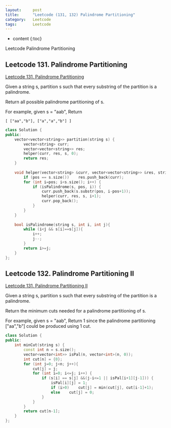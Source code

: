 ```yaml
---
layout:     post
title:      "Leetcode (131, 132) Palindrome Partitioning"
category:   Leetcode
tags:		Leetcode 
---
```


* content
{:toc}

Leetcode Palindrome Partitioning

## Leetcode 131. Palindrome Partitioning

[Leetcode 131. Palindrome Partitioning](https://leetcode.com/problems/palindrome-partitioning/#/description)

Given a string s, partition s such that every substring of the partition is a palindrome.

Return all possible palindrome partitioning of s.

For example, given s = "aab",
Return

`
[
  ["aa","b"],
  ["a","a","b"]
]
`

```cpp
class Solution {
public:
    vector<vector<string>> partition(string s) {
        vector<string> curr;
        vector<vector<string>> res;
        helper(curr, res, s, 0);
        return res;
    }
    
    void helper(vector<string> &curr, vector<vector<string>> &res, string s, int pos) {
        if (pos == s.size())    res.push_back(curr);
        for (int i=pos; i<s.size(); i++) {
            if (isPalindrome(s, pos, i)) {
                curr.push_back(s.substr(pos, i-pos+1));
                helper(curr, res, s, i+1);
                curr.pop_back();
            }
        }
    }
    
    bool isPalindrome(string s, int i, int j){
        while (i<j && s[i]==s[j]){
            i++;
            j--;
        }
        return i>=j;
    }
};
```

## Leetcode 132. Palindrome Partitioning II

[Leetcode 131. Palindrome Partitioning II](https://leetcode.com/problems/palindrome-partitioning-ii/#/description)

Given a string s, partition s such that every substring of the partition is a palindrome.

Return the minimum cuts needed for a palindrome partitioning of s.

For example, given s = "aab",
Return 1 since the palindrome partitioning ["aa","b"] could be produced using 1 cut.

```cpp
class Solution {
public:
    int minCut(string s) {
        const int n = s.size();
        vector<vector<int>> isPal(n, vector<int>(n, 0));
        int cut[n] = {0};
        for (int j=0; j<n; j++){
            cut[j] = j;
            for (int i=0; i<=j; i++) {
                if (s[i] == s[j] &&(j-i<=1 || isPal[i+1][j-1])) {
                    isPal[i][j] = 1;
                    if (i>0)    cut[j] = min(cut[j], cut[i-1]+1);
                    else    cut[j] = 0;
                }
            }
        }
        return cut[n-1];
    }
};
```